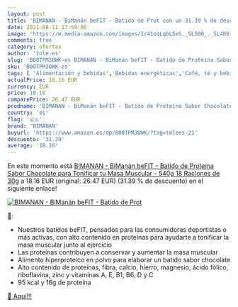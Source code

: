 ```yaml
---
layout: post
title: 'BIMANAN - BiManán beFIT - Batido de Prot con un 31.39 % de descuento'
date: 2021-08-11 17:59:06
image: 'https://m.media-amazon.com/images/I/41oqLqbL5eS._SL500_._SL400_.jpg'
comments: true
category: ofertas
author: 'tole.es'
slug: 'B00TPM3OWK-es BIMANAN - BiManán beFIT - Batido de Proteína Sabor...'
sku: 'B00TPM3OWK-es'
tags: [ 'Alimentación y bebidas','Bebidas energéticas','Café, té y bebidas','bimanan','chocolate', ]
actualPrice: 18.16 EUR
currency: EUR
price: 18.16
comparePrice: 26.47 EUR
prodname: 'BIMANAN - BiManán beFIT - Batido de Proteína Sabor Chocolate  para Tonificar tu Masa Muscular - 540g  18 Raciones de 30g'
country: 'es'
flag: '🇪🇸'
brand: 'BIMANAN'
buyurl: 'https://www.amazon.es/dp/B00TPM3OWK/?tag=tolees-21'
descuento: '31.39'
average: '18.16'
---
```


En este momento está [BIMANAN - BiManán beFIT - Batido de Proteína Sabor Chocolate  para Tonificar tu Masa Muscular - 540g  18 Raciones de 30g](https://www.amazon.es/dp/B00TPM3OWK/?tag=tolees-21) a 18.16 EUR (original: 26.47 EUR) (31.39 %  de descuento) en el siguiente enlace!

[![BIMANAN - BiManán beFIT - Batido de Prot](https://m.media-amazon.com/images/I/41oqLqbL5eS._SL500_._SL400_.jpg)](https://www.amazon.es/dp/B00TPM3OWK/?tag=tolees-21)

🔎:

- Nuestros batidos beFIT, pensados para las consumidoras deportistas o más activas, con alto contenido en proteínas para ayudarte a tonificar la masa muscular junto al ejercicio
- Las proteínas contribuyen a conservar y aumentar la masa muscular
- Alimento hiperproteico en polvo para elaborar un batido sabor chocolate
- Alto contenido de proteínas, fibra, calcio, hierro, magnesio, ácido fólico, riboflavina, zinc y vitaminas A, E, B1, B6, D y C
- 95 kcal y 16g de proteína

[🛒 Aquí!!!](https://www.amazon.es/dp/B00TPM3OWK/?tag=tolees-21)
